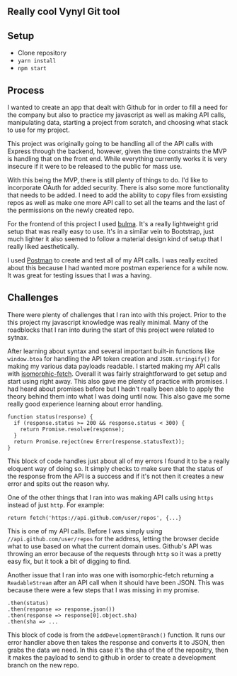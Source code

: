 ## Really cool Vynyl Git tool

## Setup
* Clone repository
* `yarn install`
* `npm start`

## Process
I wanted to create an app that dealt with Github for in order to fill a need for the company but also to practice my javascript as well as making API calls, manipulating data, starting a project from scratch, and choosing what stack to use for my project.

This project was originally going to be handling all of the API calls with Express through the backend, however, given the time constraints the MVP is handling that on the front end. While everything currently works it is very insecure if it were to be released to the public for mass use.

With this being the MVP, there is still plenty of things to do. I'd like to incorporate OAuth for added security. There is also some more functionality that needs to be added. I need to add the ability to copy files from exsisting repos as well as make one more API call to set all the teams and the last of the permissions on the newly created repo.

For the frontend of this project I used [bulma](bulma.io). It's a really lightweight grid setup that was really easy to use. It's in a similar vein to Bootstrap, just much lighter it also seemed to follow a material design kind of setup that I really liked aesthetically.

I used [Postman](https://www.getpostman.com/) to create and test all of my API calls. I was really excited about this because I had wanted more postman experience for a while now. It was great for testing issues that I was a having.

## Challenges
There were plenty of challenges that I ran into with this project. Prior to the this project my javascript knowledge was really minimal. Many of the roadblocks that I ran into during the start of this project were related to sytnax.

After learning about syntax and several important built-in functions like `window.btoa` for handling the API token creation and `JSON.stringify()` for making my various data payloads readable. I started making my API calls with [isomorphic-fetch](https://github.com/matthew-andrews/isomorphic-fetch). Overall it was fairly straightforward to get setup and start using right away. This also gave me plenty of practice with promises. I had heard about promises before but I hadn't really been able to apply the theory behind them into what I was doing until now. This also gave me some really good experience learning about error handling.

```
function status(response) {
  if (response.status >= 200 && response.status < 300) {
    return Promise.resolve(response);
  }
  return Promise.reject(new Error(response.statusText));
}
```

This block of code handles just about all of my errors I found it to be a really eloquent way of doing so. It simply checks to make sure that the status of the response from the API is a success and if it's not then it creates a new error and spits out the reason why.

One of the other things that I ran into was making API calls using `https` instead of just `http`. For example:

```return fetch('https://api.github.com/user/repos', {...}```

This is one of my API calls. Before I was simply using `//api.github.com/user/repos` for the address, letting the browser decide what to use based on what the current domain uses. Github's API was throwing an error because of the requests through `http` so it was a pretty easy fix, but it took a bit of digging to find.

Another issue that I ran into was one with isomorphic-fetch returning a `ReadableStream` after an API call when it should have been JSON. This was because there were a few steps that I was missing in my promise.

```
.then(status)
.then(response => response.json())
.then(response => response[0].object.sha)
.then(sha => ...
```

This block of code is from the `addDevelopmentBranch()` function. It runs our error handler above then takes the response and converts it to JSON, then grabs the data we need. In this case it's the sha of the of the repositry, then it makes the payload to send to github in order to create a development branch on the new repo.
